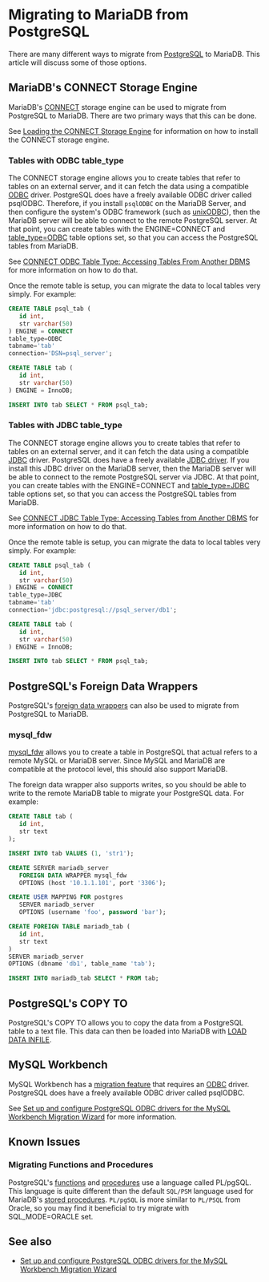 # Migrating to MariaDB from PostgreSQL

There are many different ways to migrate from [PostgreSQL](https://www.postgresql.org/) to MariaDB. This article will discuss some of those options.

## MariaDB's CONNECT Storage Engine

MariaDB's [CONNECT](/columns-storage-engines-and-plugins/storage-engines/connect/) storage engine can be used to migrate from PostgreSQL to MariaDB. There are two primary ways that this can be done.

See [Loading the CONNECT Storage Engine](/kb/en/loading-the-connect-storage-engine/) for information on how to install the CONNECT storage engine.

### Tables with ODBC table_type

The CONNECT storage engine allows you to create tables that refer to tables on an external server, and it can fetch the data using a compatible [ODBC](https://en.wikipedia.org/wiki/Open_Database_Connectivity) driver. PostgreSQL does have a freely available ODBC driver called <a undefined>psqlODBC</a>. Therefore, if you install `psqlODBC` on the MariaDB Server, and then configure the system's ODBC framework (such as [unixODBC](http://www.unixodbc.org/)), then the MariaDB server will be able to connect to the remote PostgreSQL server. At that point, you can create tables with the <a undefined>ENGINE=CONNECT</a> and [table_type=ODBC](/columns-storage-engines-and-plugins/storage-engines/connect/connect-table-types/connect-odbc-table-type-accessing-tables-from-another-dbms/) table options set, so that you can access the PostgreSQL tables from MariaDB.

See [CONNECT ODBC Table Type: Accessing Tables From Another DBMS](/columns-storage-engines-and-plugins/storage-engines/connect/connect-table-types/connect-odbc-table-type-accessing-tables-from-another-dbms/) for more information on how to do that.

Once the remote table is setup, you can migrate the data to local tables very simply. For example:

```sql
CREATE TABLE psql_tab (
   id int,
   str varchar(50)
) ENGINE = CONNECT
table_type=ODBC
tabname='tab'
connection='DSN=psql_server';

CREATE TABLE tab (
   id int,
   str varchar(50)
) ENGINE = InnoDB;

INSERT INTO tab SELECT * FROM psql_tab;
```

### Tables with JDBC table_type

The CONNECT storage engine allows you to create tables that refer to tables on an external server, and it can fetch the data using a compatible [JDBC](https://en.wikipedia.org/wiki/Java_Database_Connectivity) driver. PostgreSQL does have a freely available [JDBC driver](https://jdbc.postgresql.org/). If you install this JDBC driver on the MariaDB server, then the MariaDB server will be able to connect to the remote PostgreSQL server via JDBC. At that point, you can create tables with the <a undefined>ENGINE=CONNECT</a> and [table_type=JDBC](/columns-storage-engines-and-plugins/storage-engines/connect/connect-table-types/connect-odbc-table-type-accessing-tables-from-another-dbms/) table options set, so that you can access the PostgreSQL tables from MariaDB.

See [CONNECT JDBC Table Type: Accessing Tables from Another DBMS](/columns-storage-engines-and-plugins/storage-engines/connect/connect-table-types/connect-jdbc-table-type-accessing-tables-from-another-dbms/) for more information on how to do that.

Once the remote table is setup, you can migrate the data to local tables very simply. For example:

```sql
CREATE TABLE psql_tab (
   id int,
   str varchar(50)
) ENGINE = CONNECT
table_type=JDBC
tabname='tab'
connection='jdbc:postgresql://psql_server/db1';

CREATE TABLE tab (
   id int,
   str varchar(50)
) ENGINE = InnoDB;

INSERT INTO tab SELECT * FROM psql_tab;
```

## PostgreSQL's Foreign Data Wrappers

PostgreSQL's [foreign data wrappers](https://wiki.postgresql.org/wiki/Foreign_data_wrappers) can also be used to migrate from PostgreSQL to MariaDB.

### mysql_fdw

[mysql_fdw](https://github.com/EnterpriseDB/mysql_fdw) allows you to create a table in PostgreSQL that actual refers to a remote MySQL or MariaDB server. Since MySQL and MariaDB are compatible at the protocol level, this should also support MariaDB.

The foreign data wrapper also supports writes, so you should be able to write to the remote MariaDB table to migrate your PostgreSQL data. For example:

```sql
CREATE TABLE tab (
   id int,
   str text
);

INSERT INTO tab VALUES (1, 'str1');

CREATE SERVER mariadb_server
   FOREIGN DATA WRAPPER mysql_fdw
   OPTIONS (host '10.1.1.101', port '3306');

CREATE USER MAPPING FOR postgres
   SERVER mariadb_server
   OPTIONS (username 'foo', password 'bar');

CREATE FOREIGN TABLE mariadb_tab (
   id int,
   str text
)
SERVER mariadb_server
OPTIONS (dbname 'db1', table_name 'tab');

INSERT INTO mariadb_tab SELECT * FROM tab;
```

## PostgreSQL's COPY TO

PostgreSQL's <a undefined>COPY TO</a> allows you to copy the data from a PostgreSQL table to a text file. This data can then be loaded into MariaDB with [LOAD DATA INFILE](/sql-statements-structure/sql-statements/data-manipulation/inserting-loading-data/load-data-into-tables-or-index/load-data-infile/).

## MySQL Workbench

MySQL Workbench has a [migration feature](https://www.mysql.com/products/workbench/migrate/) that requires an [ODBC](https://en.wikipedia.org/wiki/Open_Database_Connectivity) driver. PostgreSQL does have a freely available ODBC driver called <a undefined>psqlODBC</a>.

See [Set up and configure PostgreSQL ODBC drivers for the MySQL Workbench Migration Wizard](http://mysqlworkbench.org/2012/11/set-up-and-configure-postgresql-odbc-drivers-for-the-mysql-workbench-migration-wizard/) for more information.

## Known Issues

### Migrating Functions and Procedures

PostgreSQL's [functions](https://www.postgresql.org/docs/current/sql-createfunction.html) and [procedures](https://www.postgresql.org/docs/11/sql-createprocedure.html) use a language called <a undefined>PL/pgSQL</a>. This language is quite different than the default `SQL/PSM` language used for MariaDB's [stored procedures](/programming-customizing-mariadb/stored-routines/stored-procedures/). `PL/pgSQL` is more similar to `PL/PSQL` from Oracle, so you may find it beneficial to try migrate with <a undefined>SQL_MODE=ORACLE</a> set.

## See also

- [Set up and configure PostgreSQL ODBC drivers for the MySQL Workbench Migration Wizard](http://mysqlworkbench.org/2012/11/set-up-and-configure-postgresql-odbc-drivers-for-the-mysql-workbench-migration-wizard/)